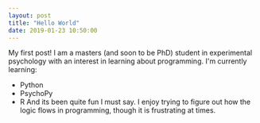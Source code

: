 ```yaml
---
layout: post
title: "Hello World"
date: 2019-01-23 10:50:00
---
```


My first post! I am a masters (and soon to be PhD) student in experimental psychology with an interest in learning about programming. I'm currently learning:
- Python
- PsychoPy
- R
And its been quite fun I must say. I enjoy trying to figure out how the logic flows in programming, though it is frustrating at times.

